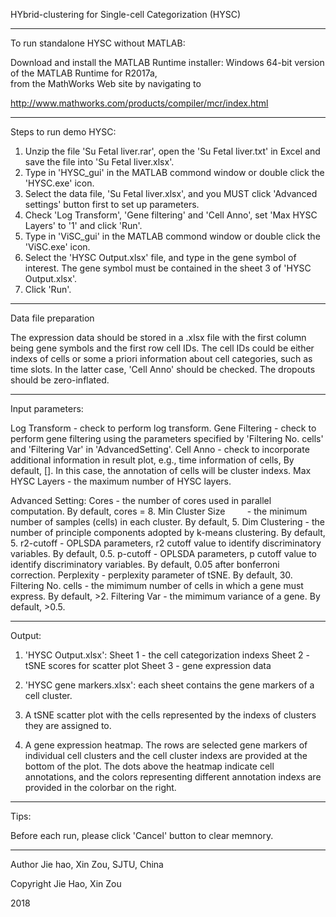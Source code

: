 HYbrid-clustering for Single-cell Categorization (HYSC)

---------------------------------------------------------------------------------------------------------
To run standalone HYSC without MATLAB:

Download and install the MATLAB Runtime installer: Windows 64-bit version of the MATLAB Runtime for R2017a,  
from the MathWorks Web site by navigating to

   http://www.mathworks.com/products/compiler/mcr/index.html


---------------------------------------------------------------------------------------------------------
Steps to run demo HYSC:
1)  Unzip the file 'Su Fetal liver.rar', open the 'Su Fetal liver.txt' in Excel and save the file into 'Su Fetal liver.xlsx'.
2)  Type in 'HYSC_gui' in the MATLAB commond window or double click the 'HYSC.exe' icon.
3)  Select the data file, 'Su Fetal liver.xlsx', and you MUST click 'Advanced settings' button first to set up parameters.
4)  Check 'Log Transform', 'Gene filtering' and 'Cell Anno', set 'Max HYSC Layers' to '1' and click 'Run'.
5)  Type in 'ViSC_gui' in the MATLAB commond window or double click the 'ViSC.exe' icon.
6)  Select the 'HYSC Output.xlsx' file, and type in the gene symbol of interest. The gene symbol must be contained in the sheet 3 of 'HYSC Output.xlsx'.
7)  Click 'Run'.

---------------------------------------------------------------------------------------------------------
Data file preparation

The expression data should be stored in a .xlsx file with the first column being gene symbols and the first row cell IDs. 
The cell IDs could be either indexs of cells or some a priori information about cell categories, such as time slots. In the latter case, 'Cell Anno' should be checked.
The dropouts should be zero-inflated.

---------------------------------------------------------------------------------------------------------
Input parameters:

Log Transform            - check to perform log transform.
Gene Filtering           - check to perform gene filtering using the parameters specified by 'Filtering No. cells' and 'Filtering Var' in 'AdvancedSetting'.
Cell Anno                - check to incorporate additional information in result plot, e.g., time information of cells, 
                           By default, []. In this case, the annotation of cells will be cluster indexs.
Max HYSC Layers          - the maximum number of HYSC layers.

Advanced Setting:
Cores                    - the number of cores used in parallel computation. By default, cores = 8.
Min Cluster Size         - the minimum number of samples (cells) in each cluster. By default, 5.
Dim Clustering           - the number of principle components adopted by k-means clustering. By default, 5.
r2-cutoff                - OPLSDA parameters, r2 cutoff value to identify discriminatory variables. By default, 0.5.
p-cutoff                 - OPLSDA parameters, p cutoff value to identify discriminatory variables. By default, 0.05 after bonferroni correction.
Perplexity               - perplexity parameter of tSNE. By default, 30.
Filtering No. cells      - the mimimum number of cells in which a gene must express. By default, >2.
Filtering Var            - the mimimum variance of a gene. By default, >0.5.

---------------------------------------------------------------------------------------------------------
Output:
1) 'HYSC Output.xlsx':
Sheet 1 - the cell categorization indexs
Sheet 2 - tSNE scores for scatter plot
Sheet 3 - gene expression data

2) 'HYSC gene markers.xlsx': each sheet contains the gene markers of a cell cluster.

3) A tSNE scatter plot with the cells represented by the indexs of clusters they are assigned to.

4) A gene expression heatmap. The rows are selected gene markers of individual cell clusters and the cell cluster indexs are provided at the bottom of the plot.
The dots above the heatmap indicate cell annotations, and the colors representing different annotation indexs are provided in the colorbar on the right.

---------------------------------------------------------------------------------------------------------
Tips:

Before each run, please click 'Cancel' button to clear memnory.

---------------------------------------------------------------------------------------------------------


Author Jie hao, Xin Zou, SJTU, China

Copyright Jie Hao, Xin Zou

2018

